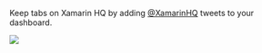 Keep tabs on Xamarin HQ by adding [@XamarinHQ](https://twitter.com/XamarinHQ) tweets to your dashboard.

![](https://github.com/GregTrevellick/VsixTwitterWidget/blob/master/Src/@XamarinHQ/artefacts/Screenshot.png?raw=true)